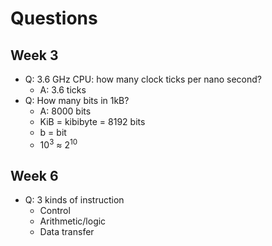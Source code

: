 # Questions

## Week 3

- Q: 3.6 GHz CPU: how many clock ticks per nano second?
  - A: 3.6 ticks
- Q: How many bits in 1kB?
  - A: 8000 bits
  - KiB = kibibyte = 8192 bits
  - b = bit
  - 10<sup>3</sup> ≈ 2<sup>10</sup>

## Week 6

- Q: 3 kinds of instruction
  - Control
  - Arithmetic/logic
  - Data transfer
